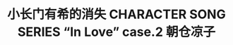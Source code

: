 ---
logo: images/小长门有希的消失 CHARACTER SONG SERIES “In Love” case.2 朝仓凉子.jpg
title: 小长门有希的消失 CHARACTER SONG SERIES “In Love” case.2 朝仓凉子
subTitle: 暂无资源，如果你拥有该资源，可点击此处向我们提交反馈

category: 音乐

hasResource: false
---